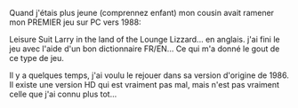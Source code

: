 Quand j'étais plus jeune (comprennez enfant) mon cousin avait ramener mon PREMIER jeu sur PC vers 1988:

Leisure Suit Larry in the land of the Lounge Lizzard... en anglais.
j'ai fini le jeu avec l'aide d'un bon dictionnaire FR/EN... Ce qui m'a donné le gout de ce type de jeu.

Il y a quelques temps, j'ai voulu le rejouer dans sa version d'origine de 1986.
Il existe une version HD qui est vraiment pas mal, mais n'est pas vraiment celle que j'ai connu plus tot...

